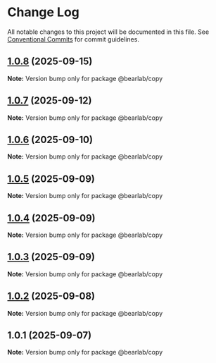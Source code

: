 # Change Log

All notable changes to this project will be documented in this file.
See [Conventional Commits](https://conventionalcommits.org) for commit guidelines.

## [1.0.8](https://github.com/hasanbala/ui-components/compare/@bearlab/copy@1.0.7...@bearlab/copy@1.0.8) (2025-09-15)

**Note:** Version bump only for package @bearlab/copy





## [1.0.7](https://github.com/hasanbala/ui-components/compare/@bearlab/copy@1.0.6...@bearlab/copy@1.0.7) (2025-09-12)

**Note:** Version bump only for package @bearlab/copy





## [1.0.6](https://github.com/hasanbala/ui-components/compare/@bearlab/copy@1.0.5...@bearlab/copy@1.0.6) (2025-09-10)

**Note:** Version bump only for package @bearlab/copy





## [1.0.5](https://github.com/hasanbala/ui-components/compare/@bearlab/copy@1.0.4...@bearlab/copy@1.0.5) (2025-09-09)

**Note:** Version bump only for package @bearlab/copy





## [1.0.4](https://github.com/hasanbala/ui-components/compare/@bearlab/copy@1.0.3...@bearlab/copy@1.0.4) (2025-09-09)

**Note:** Version bump only for package @bearlab/copy





## [1.0.3](https://github.com/hasanbala/ui-components/compare/@bearlab/copy@1.0.2...@bearlab/copy@1.0.3) (2025-09-09)

**Note:** Version bump only for package @bearlab/copy





## [1.0.2](https://github.com/hasanbala/ui-components/compare/@bearlab/copy@1.0.1...@bearlab/copy@1.0.2) (2025-09-08)

**Note:** Version bump only for package @bearlab/copy





## 1.0.1 (2025-09-07)

**Note:** Version bump only for package @bearlab/copy
